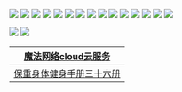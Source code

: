 ![](https://gitee.com/aminggoodboy/image/raw/master/img/202308260117526.webp)
![](https://gitee.com/aminggoodboy/image/raw/master/img/202308260117525.webp)
![](https://gitee.com/aminggoodboy/image/raw/master/img/202308260117524.webp)
![](https://gitee.com/aminggoodboy/image/raw/master/img/202308260117523.webp)
![](https://gitee.com/aminggoodboy/image/raw/master/img/202308260117519.webp)
![](https://gitee.com/aminggoodboy/image/raw/master/img/202308260117520.webp)
![](https://gitee.com/aminggoodboy/image/raw/master/img/202308260117521.webp)
![](https://gitee.com/aminggoodboy/image/raw/master/img/202308260117522.webp)
![](https://gitee.com/aminggoodboy/image/raw/master/img/202308260117518.webp)
![](https://gitee.com/aminggoodboy/image/raw/master/img/202308260117517.webp)
![](https://gitee.com/aminggoodboy/image/raw/master/img/202308260117516.webp)
![](https://gitee.com/aminggoodboy/image/raw/master/img/202308260117515.webp)
![](https://gitee.com/aminggoodboy/image/raw/master/img/202308260117514.webp)
![](https://gitee.com/aminggoodboy/image/raw/master/img/202308260117513.webp)
![](https://gitee.com/aminggoodboy/image/raw/master/img/202308260117512.webp)

![](https://gitee.com/aminggoodboy/image/raw/master/img/202308270022737.jpg)
![](https://gitee.com/aminggoodboy/image/raw/master/img/202308270022735.jpg)

| [魔法网络cloud云服务](https://text.is/mfwl)      |
| ------------------------------------------------ |
| [保重身体健身手册三十六册](https://text.is/bzst) |